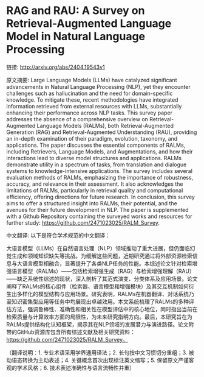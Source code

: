 # RAG and RAU: A Survey on Retrieval-Augmented Language Model in Natural Language Processing

链接: http://arxiv.org/abs/2404.19543v1

原文摘要:
Large Language Models (LLMs) have catalyzed significant advancements in
Natural Language Processing (NLP), yet they encounter challenges such as
hallucination and the need for domain-specific knowledge. To mitigate these,
recent methodologies have integrated information retrieved from external
resources with LLMs, substantially enhancing their performance across NLP
tasks. This survey paper addresses the absence of a comprehensive overview on
Retrieval-Augmented Language Models (RALMs), both Retrieval-Augmented
Generation (RAG) and Retrieval-Augmented Understanding (RAU), providing an
in-depth examination of their paradigm, evolution, taxonomy, and applications.
The paper discusses the essential components of RALMs, including Retrievers,
Language Models, and Augmentations, and how their interactions lead to diverse
model structures and applications. RALMs demonstrate utility in a spectrum of
tasks, from translation and dialogue systems to knowledge-intensive
applications. The survey includes several evaluation methods of RALMs,
emphasizing the importance of robustness, accuracy, and relevance in their
assessment. It also acknowledges the limitations of RALMs, particularly in
retrieval quality and computational efficiency, offering directions for future
research. In conclusion, this survey aims to offer a structured insight into
RALMs, their potential, and the avenues for their future development in NLP.
The paper is supplemented with a Github Repository containing the surveyed
works and resources for further study:
https://github.com/2471023025/RALM_Survey.

中文翻译:
以下是符合学术规范的中文翻译：

大语言模型（LLMs）在自然语言处理（NLP）领域推动了重大进展，但仍面临幻觉生成和领域知识缺失等挑战。为缓解这些问题，近期研究通过将外部资源检索信息与大语言模型相融合，显著提升了各类NLP任务的性能。本综述论文针对检索增强语言模型（RALMs）——包括检索增强生成（RAG）与检索增强理解（RAU）——缺乏系统性综述的现状，深入剖析了其范式演变、分类体系及应用场景。论文阐释了RALMs的核心组件（检索器、语言模型和增强模块）及其交互机制如何衍生出多样化的模型结构与应用场景。研究表明，RALMs在机器翻译、对话系统乃至知识密集型应用等任务中均展现出卓越效用。本文系统梳理了RALMs的多种评估方法，强调鲁棒性、准确性和相关性在模型评估中的核心地位，同时指出当前在检索质量与计算效率方面的局限性，为未来研究指明方向。最后，本研究旨在为RALMs提供结构化认知框架，揭示其在NLP领域的发展潜力与演进路径。论文附带的GitHub资源库包含所有综述文献及相关研究资料：https://github.com/2471023025/RALM_Survey。

（翻译说明：1. 专业术语采用学界通用译法；2. 长句按中文习惯切分重组；3. 被动语态转换为主动表述；4. 关键概念首次出现标注英文缩写；5. 保留原文严谨客观的学术风格；6. 技术表述准确性与语言流畅性并重）
